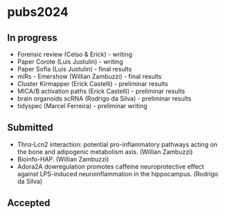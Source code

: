 # pubs2024

## In progress
- Forensic review (Celso & Erick) - writing
- Paper Corote (Luis Justulin) - writing
- Paper Sofia (Luis Justulin) - final results
- miRs - Emershow (Willian Zambuzzi) - final results
- Cluster Kirmapper (Erick Castelli) - preliminar results
- MICA/B activation paths (Erick Castelli) - preliminar results
- brain organoids scRNA (Rodrigo da Silva) - preliminar results
- tidyspec (Marcel Ferreira) - preliminar writing

## Submitted
- Thrα-Lcn2 interaction: potential pro-inflammatory pathways acting on the bone and adipogenic metabolism axis. (Willian Zambuzzi)
- Bioinfo-HAP. (Willian Zambuzzi)
- Adora2A dowregulation promotes caffeine neuroprotective effect against LPS-induced neuroinflammation in the hippocampus. (Rodrigo da Silva)
## Accepted

